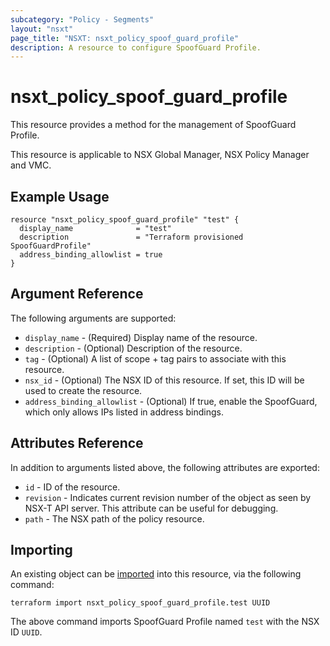 ```yaml
---
subcategory: "Policy - Segments"
layout: "nsxt"
page_title: "NSXT: nsxt_policy_spoof_guard_profile"
description: A resource to configure SpoofGuard Profile.
---
```


# nsxt_policy_spoof_guard_profile

This resource provides a method for the management of SpoofGuard Profile.

This resource is applicable to NSX Global Manager, NSX Policy Manager and VMC.

## Example Usage

```hcl
resource "nsxt_policy_spoof_guard_profile" "test" {
  display_name              = "test"
  description               = "Terraform provisioned SpoofGuardProfile"
  address_binding_allowlist = true
}
```

## Argument Reference

The following arguments are supported:

* `display_name` - (Required) Display name of the resource.
* `description` - (Optional) Description of the resource.
* `tag` - (Optional) A list of scope + tag pairs to associate with this resource.
* `nsx_id` - (Optional) The NSX ID of this resource. If set, this ID will be used to create the resource.
* `address_binding_allowlist` - (Optional) If true, enable the SpoofGuard, which only allows IPs listed in address bindings.


## Attributes Reference

In addition to arguments listed above, the following attributes are exported:

* `id` - ID of the resource.
* `revision` - Indicates current revision number of the object as seen by NSX-T API server. This attribute can be useful for debugging.
* `path` - The NSX path of the policy resource.

## Importing

An existing object can be [imported][docs-import] into this resource, via the following command:

[docs-import]: https://www.terraform.io/cli/import

```
terraform import nsxt_policy_spoof_guard_profile.test UUID
```

The above command imports SpoofGuard Profile named `test` with the NSX ID `UUID`.
